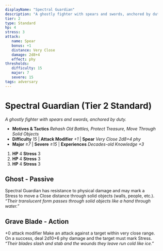 ```yaml
---
displayName: "Spectral Guardian"
description: "A ghostly fighter with spears and swords, anchored by duty."
tier: 2
type: Standard
hp: 4
stress: 3
attack:
   name: Spear
   bonus: +1
   distance: Very Close
   damage: 2d8+4
   effect: phy
thresholds:
   difficulty: 15
   major: 7
   severe: 15
tags: adversary
---
```

# Spectral Guardian (Tier 2 Standard)
_A ghostly fighter with spears and swords, anchored by duty._

- **Motives & Tactics** _Rehash Old Battles, Protect Treasure, Move Through Solid Objects_
- **Difficulty** _15_ | **Attack Modifier** _+1_ | **Spear** _Very Close 2d8+4 phy_
- **Major** _≥7_ | **Severe** _≥15_ | **Experiences** _Decades-old Knowledge +3_

1. **HP** 4
   **Stress** 3
2. **HP** 4
   **Stress** 3
3. **HP** 4
   **Stress** 3

## Ghost - Passive
Spectral Guardian has resistance to physical damage and may mark a Stress to move a Close distance through solid objects (walls, people, etc.). _“Their translucent form passes through solid objects like a hand through water.”_

## Grave Blade - Action
+0 attack modifier Make an attack against a target within very close range. On a success, deal 2d10+6 phy damage and the target must mark Stress. _“Their blades slash and stab and the wounds they leave run cold like ice.”_
